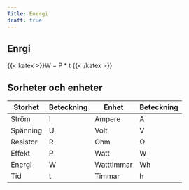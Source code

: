 ```yaml
---
Title: Energi
draft: true
---
```


## Enrgi
{{< katex >}}W =  P * t {{< /katex >}}

## Sorheter och enheter
| Storhet     | Beteckning | Enhet       | Beteckning |
| ----------- | ---------- | ----------- | ---------- |
| Ström       | I          | Ampere      | A          |
| Spänning    | U          | Volt        | V          |
| Resistor    | R          | Ohm         | Ω          |
| Effekt      | P          | Watt        | W          |
| Energi      | W          | Watttimmar  | Wh         |
| Tid         | t          | Timmar      | h          |
